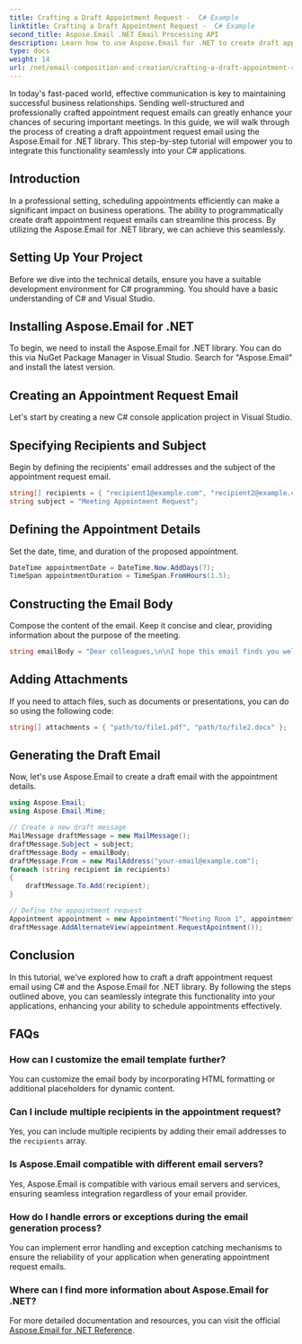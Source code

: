 ```yaml
---
title: Crafting a Draft Appointment Request -  C# Example
linktitle: Crafting a Draft Appointment Request -  C# Example
second_title: Aspose.Email .NET Email Processing API
description: Learn how to use Aspose.Email for .NET to create draft appointment request emails in C#. Enhance business communication and efficiency.
type: docs
weight: 14
url: /net/email-composition-and-creation/crafting-a-draft-appointment-request-csharp-example/
---
```


In today's fast-paced world, effective communication is key to maintaining successful business relationships. Sending well-structured and professionally crafted appointment request emails can greatly enhance your chances of securing important meetings. In this guide, we will walk through the process of creating a draft appointment request email using the Aspose.Email for .NET library. This step-by-step tutorial will empower you to integrate this functionality seamlessly into your C# applications.

## Introduction

In a professional setting, scheduling appointments efficiently can make a significant impact on business operations. The ability to programmatically create draft appointment request emails can streamline this process. By utilizing the Aspose.Email for .NET library, we can achieve this seamlessly.

## Setting Up Your Project

Before we dive into the technical details, ensure you have a suitable development environment for C# programming. You should have a basic understanding of C# and Visual Studio.

##  Installing Aspose.Email for .NET

To begin, we need to install the Aspose.Email for .NET library. You can do this via NuGet Package Manager in Visual Studio. Search for "Aspose.Email" and install the latest version.

##  Creating an Appointment Request Email

Let's start by creating a new C# console application project in Visual Studio.

##  Specifying Recipients and Subject

Begin by defining the recipients' email addresses and the subject of the appointment request email.

```csharp
string[] recipients = { "recipient1@example.com", "recipient2@example.com" };
string subject = "Meeting Appointment Request";
```

##  Defining the Appointment Details

Set the date, time, and duration of the proposed appointment.

```csharp
DateTime appointmentDate = DateTime.Now.AddDays(7);
TimeSpan appointmentDuration = TimeSpan.FromHours(1.5);
```

##  Constructing the Email Body

Compose the content of the email. Keep it concise and clear, providing information about the purpose of the meeting.

```csharp
string emailBody = "Dear colleagues,\n\nI hope this email finds you well. I would like to request a meeting to discuss...";
```

##  Adding Attachments

If you need to attach files, such as documents or presentations, you can do so using the following code:

```csharp
string[] attachments = { "path/to/file1.pdf", "path/to/file2.docx" };
```

##  Generating the Draft Email

Now, let's use Aspose.Email to create a draft email with the appointment details.

```csharp
using Aspose.Email;
using Aspose.Email.Mime;

// Create a new draft message
MailMessage draftMessage = new MailMessage();
draftMessage.Subject = subject;
draftMessage.Body = emailBody;
draftMessage.From = new MailAddress("your-email@example.com");
foreach (string recipient in recipients)
{
    draftMessage.To.Add(recipient);
}

// Define the appointment request
Appointment appointment = new Appointment("Meeting Room 1", appointmentDate, appointmentDuration);
draftMessage.AddAlternateView(appointment.RequestApointment());
```

## Conclusion

In this tutorial, we've explored how to craft a draft appointment request email using C# and the Aspose.Email for .NET library. By following the steps outlined above, you can seamlessly integrate this functionality into your applications, enhancing your ability to schedule appointments effectively.

## FAQs

### How can I customize the email template further?

You can customize the email body by incorporating HTML formatting or additional placeholders for dynamic content.

### Can I include multiple recipients in the appointment request?

Yes, you can include multiple recipients by adding their email addresses to the `recipients` array.

### Is Aspose.Email compatible with different email servers?

Yes, Aspose.Email is compatible with various email servers and services, ensuring seamless integration regardless of your email provider.

### How do I handle errors or exceptions during the email generation process?

You can implement error handling and exception catching mechanisms to ensure the reliability of your application when generating appointment request emails.

### Where can I find more information about Aspose.Email for .NET?

For more detailed documentation and resources, you can visit the official [Aspose.Email for .NET Reference](https://reference.aspose.com/email/net/).
